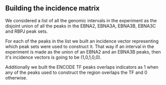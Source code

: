 
## Building the incidence matrix

We considered a list of all the genomic intervals in the experiment as
the disjoint union of all the peaks in the EBNA2, EBNA3A, EBNA3B,
EBNA3C and RBPJ peak sets.

For each of the peaks in the list we built an incidence vector
representing which peak sets were used to construct it. That way if an
interval in the experiment is made as the union of an EBNA2 and an
EBNA3B peaks, then it's incidence vectors is going to be (1,0,1,0,0).

Additionally we built the ENCODE TF peaks overlaps indicators as 1
when any of the peaks used to construct the region overlaps the TF and
0 otherwise.



